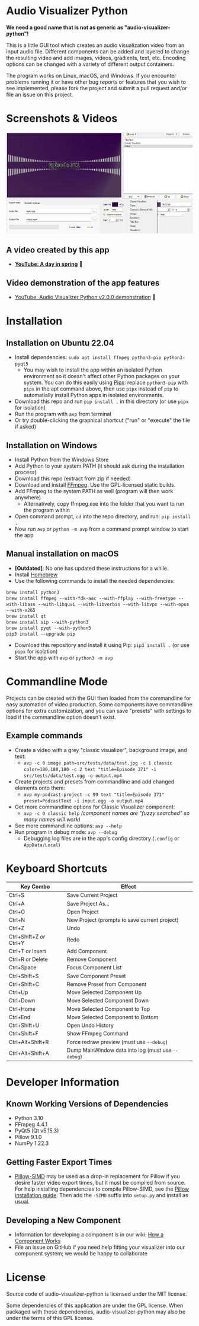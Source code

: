 # Audio Visualizer Python
**We need a good name that is not as generic as "audio-visualizer-python"!**

This is a little GUI tool which creates an audio visualization video from an input audio file. Different components can be added and layered to change the resulting video and add images, videos, gradients, text, etc. Encoding options can be changed with a variety of different output containers.

The program works on Linux, macOS, and Windows. If you encounter problems running it or have other bug reports or features that you wish to see implemented, please fork the project and submit a pull request and/or file an issue on this project.


# Screenshots & Videos
![Screenshot](/screenshot.png?raw=true)
## A video created by this app
* **[YouTube: A day in spring](https://www.youtube.com/watch?v=-M3jR1NuJHM)** 🎥

## Video demonstration of the app features
* [YouTube: Audio Visualizer Python v2.0.0 demonstration](https://www.youtube.com/watch?v=EVt2ckQs1Yg) 🎥


# Installation
## Installation on Ubuntu 22.04
* Install dependencies: `sudo apt install ffmpeg python3-pip python3-pyqt5`
    * You may wish to install the app within an isolated Python environment so it doesn't affect other Python packages on your system. You can do this easily using [Pipx](https://pypi.org/project/pipx/): replace `python3-pip` with `pipx` in the apt command above, then use `pipx` instead of `pip` to automatially install Python apps in isolated environments.
* Download this repo and run `pip install .` in this directory (or use `pipx` for isolation)
* Run the program with `avp` from terminal
* Or try double-clicking the graphical shortcut ("run" or "execute" the file if asked)


## Installation on Windows
* Install Python from the Windows Store
* Add Python to your system PATH (it should ask during the installation process)
* Download this repo (extract from zip if needed)
* Download and install [FFmpeg](https://www.ffmpeg.org/download.html). Use the GPL-licensed static builds.
* Add FFmpeg to the system PATH as well (program will then work anywhere)
  * Alternatively, copy ffmpeg.exe into the folder that you want to run the program within
* Open command prompt, `cd` into the repo directory, and run: `pip install .`
* Now run `avp` or `python -m avp` from a command prompt window to start the app


## Manual installation on macOS
* **[Outdated]**: No one has updated these instructions for a while.
* Install [Homebrew](http://brew.sh/)
* Use the following commands to install the needed dependencies:
```
brew install python3
brew install ffmpeg --with-fdk-aac --with-ffplay --with-freetype --with-libass --with-libquvi --with-libvorbis --with-libvpx --with-opus --with-x265
brew install qt
brew install sip --with-python3
brew install pyqt --with-python3
pip3 install --upgrade pip
```
* Download this repository and install it using Pip: `pip3 install .` (or use `pipx` for isolation)
* Start the app with `avp` or `python3 -m avp`


# Commandline Mode
Projects can be created with the GUI then loaded from the commandline for easy automation of video production. Some components have commandline options for extra customization, and you can save "presets" with settings to load if the commandline option doesn't exist.

## Example commands
* Create a video with a grey "classic visualizer", background image, and text:
    * `avp -c 0 image path=src/tests/data/test.jpg -c 1 classic color=180,180,180 -c 2 text "title=Episode 371" -i src/tests/data/test.ogg -o output.mp4`
* Create projects and presets from commandline and add changed elements onto them:
    * `avp my-podcast-project -c 99 text "title=Episode 371" preset=PodcastText -i input.ogg -o output.mp4`
* Get more commandline options for Classic Visualizer component:
    * `avp -c 0 classic help`
    _(component names are "fuzzy searched" so many names will work)_
* See more commandline options: `avp --help`
* Run program in debug mode: `avp --debug`
  * Debugging log files are in the app's config directory (`.config` or `AppData/Local`)


# Keyboard Shortcuts
| Key Combo                 | Effect                                             |
| ------------------------- | -------------------------------------------------- |
| Ctrl+S                    | Save Current Project                               |
| Ctrl+A                    | Save Project As...                                 |
| Ctrl+O                    | Open Project                                       |
| Ctrl+N                    | New Project (prompts to save current project)      |
| Ctrl+Z                    | Undo                                               |
| Ctrl+Shift+Z _or_ Ctrl+Y  | Redo                                               |
| Ctrl+T _or_ Insert        | Add Component                                      |
| Ctrl+R _or_ Delete        | Remove Component                                   |
| Ctrl+Space                | Focus Component List                               |
| Ctrl+Shift+S              | Save Component Preset                              |
| Ctrl+Shift+C              | Remove Preset from Component                       |
| Ctrl+Up                   | Move Selected Component Up                         |
| Ctrl+Down                 | Move Selected Component Down                       |
| Ctrl+Home                 | Move Selected Component to Top                     |
| Ctrl+End                  | Move Selected Component to Bottom                  |
| Ctrl+Shift+U              | Open Undo History                                  |
| Ctrl+Shift+F              | Show FFmpeg Command                                |
| Ctrl+Alt+Shift+R          | Force redraw preview (must use `--debug`)          |
| Ctrl+Alt+Shift+A          | Dump MainWindow data into log (must use `--debug`) |


# Developer Information
## Known Working Versions of Dependencies
* Python 3.10
* FFmpeg 4.4.1
* PyQt5 (Qt v5.15.3)
* Pillow 9.1.0
* NumPy 1.22.3

## Getting Faster Export Times
* [Pillow-SIMD](https://github.com/uploadcare/pillow-simd) may be used as a drop-in replacement for Pillow if you desire faster video export times, but it must be compiled from source. For help installing dependencies to compile Pillow-SIMD, see the [Pillow installation guide](https://pillow.readthedocs.io/en/stable/installation.html). Then add the `-SIMD` suffix into `setup.py` and install as usual.

## Developing a New Component
* Information for developing a component is in our wiki: [How a Component Works](https://github.com/djfun/audio-visualizer-python/wiki/How-a-Component-Works)
* File an issue on GitHub if you need help fitting your visualizer into our component system; we would be happy to collaborate


# License
Source code of audio-visualizer-python is licensed under the MIT license.

Some dependencies of this application are under the GPL license. When packaged with these dependencies, audio-visualizer-python may also be under the terms of this GPL license.
